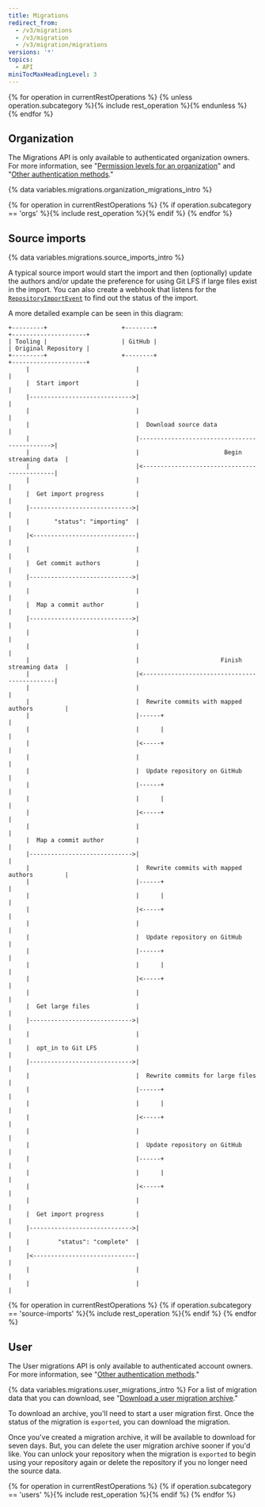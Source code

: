 ```yaml
---
title: Migrations
redirect_from:
  - /v3/migrations
  - /v3/migration
  - /v3/migration/migrations
versions: '*'
topics:
  - API
miniTocMaxHeadingLevel: 3
---
```


{% for operation in currentRestOperations %}
  {% unless operation.subcategory %}{% include rest_operation %}{% endunless %}
{% endfor %}

## Organization

The Migrations API is only available to authenticated organization owners. For more information, see "[Permission levels for an organization](/organizations/managing-peoples-access-to-your-organization-with-roles/permission-levels-for-an-organization#permission-levels-for-an-organization)" and "[Other authentication methods](/rest/overview/other-authentication-methods)."

{% data variables.migrations.organization_migrations_intro %}

{% for operation in currentRestOperations %}
  {% if operation.subcategory == 'orgs' %}{% include rest_operation %}{% endif %}
{% endfor %}

## Source imports

{% data variables.migrations.source_imports_intro %}

A typical source import would start the import and then (optionally) update the authors and/or update the preference for using Git LFS if large files exist in the import. You can also create a webhook that listens for the [`RepositoryImportEvent`](/developers/webhooks-and-events/webhook-events-and-payloads#repository_import) to find out the status of the import.

A more detailed example can be seen in this diagram:

```
+---------+                     +--------+                              +---------------------+
| Tooling |                     | GitHub |                              | Original Repository |
+---------+                     +--------+                              +---------------------+
     |                              |                                              |
     |  Start import                |                                              |
     |----------------------------->|                                              |
     |                              |                                              |
     |                              |  Download source data                        |
     |                              |--------------------------------------------->|
     |                              |                        Begin streaming data  |
     |                              |<---------------------------------------------|
     |                              |                                              |
     |  Get import progress         |                                              |
     |----------------------------->|                                              |
     |       "status": "importing"  |                                              |
     |<-----------------------------|                                              |
     |                              |                                              |
     |  Get commit authors          |                                              |
     |----------------------------->|                                              |
     |                              |                                              |
     |  Map a commit author         |                                              |
     |----------------------------->|                                              |
     |                              |                                              |
     |                              |                                              |
     |                              |                       Finish streaming data  |
     |                              |<---------------------------------------------|
     |                              |                                              |
     |                              |  Rewrite commits with mapped authors         |
     |                              |------+                                       |
     |                              |      |                                       |
     |                              |<-----+                                       |
     |                              |                                              |
     |                              |  Update repository on GitHub                 |
     |                              |------+                                       |
     |                              |      |                                       |
     |                              |<-----+                                       |
     |                              |                                              |
     |  Map a commit author         |                                              |
     |----------------------------->|                                              |
     |                              |  Rewrite commits with mapped authors         |
     |                              |------+                                       |
     |                              |      |                                       |
     |                              |<-----+                                       |
     |                              |                                              |
     |                              |  Update repository on GitHub                 |
     |                              |------+                                       |
     |                              |      |                                       |
     |                              |<-----+                                       |
     |                              |                                              |
     |  Get large files             |                                              |
     |----------------------------->|                                              |
     |                              |                                              |
     |  opt_in to Git LFS           |                                              |
     |----------------------------->|                                              |
     |                              |  Rewrite commits for large files             |
     |                              |------+                                       |
     |                              |      |                                       |
     |                              |<-----+                                       |
     |                              |                                              |
     |                              |  Update repository on GitHub                 |
     |                              |------+                                       |
     |                              |      |                                       |
     |                              |<-----+                                       |
     |                              |                                              |
     |  Get import progress         |                                              |
     |----------------------------->|                                              |
     |        "status": "complete"  |                                              |
     |<-----------------------------|                                              |
     |                              |                                              |
     |                              |                                              |
```

{% for operation in currentRestOperations %}
  {% if operation.subcategory == 'source-imports' %}{% include rest_operation %}{% endif %}
{% endfor %}

## User

The User migrations API is only available to authenticated account owners. For more information, see "[Other authentication methods](/rest/overview/other-authentication-methods)."

{% data variables.migrations.user_migrations_intro %} For a list of migration data that you can download, see "[Download a user migration archive](#download-a-user-migration-archive)."

To download an archive, you'll need to start a user migration first. Once the status of the migration is `exported`, you can download the migration.

Once you've created a migration archive, it will be available to download for seven days. But, you can delete the user migration archive sooner if you'd like. You can unlock your repository when the migration is `exported` to begin using your repository again or delete the repository if you no longer need the source data.

{% for operation in currentRestOperations %}
  {% if operation.subcategory == 'users' %}{% include rest_operation %}{% endif %}
{% endfor %}
